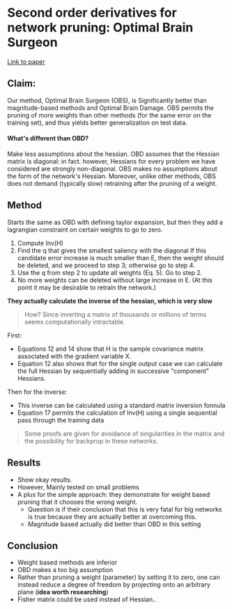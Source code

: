 # Second order derivatives for network pruning: Optimal Brain Surgeon
[Link to paper](http://papers.nips.cc/paper/647-second-order-derivatives-for-network-pruning-optimal-brain-surgeon.pdf)

## Claim:

Our method, Optimal Brain Surgeon (OBS), is Significantly better than magnitude-based methods and Optimal Brain Damage.
OBS permits the pruning of more weights than other methods (for the same error on the training set), and thus yields better generalization on test data. 

#### What's different than OBD?

Make less assumptions about the hessian. OBD assumes that the Hessian matrix is diagonal: in fact. however, Hessians for every problem we have considered are strongly non-diagonal. OBS makes no assumptions about the form of the network's Hessian. Moreover, unlike other methods, OBS does not demand (typically slow) retraining after the pruning of a weight.

## Method

Starts the same as OBD with defining taylor expansion, but then they add a lagrangian constraint on certain weights to go to zero.


1. Compute Inv(H)
2. Find the q that gives the smallest saliency with the diagonal If this candidate error increase is much smaller than E, then the weight should be deleted, and we proceed to step 3; otherwise go to step 4. 
3. Use the q from step 2 to update all weights (Eq. 5). Go to step 2. 
4. No more weights can be deleted without large increase in E. (At this point it may be desirable to retrain the network.)

**They actually calculate the inverse of the hessian, which is very slow**

> How? Since inverting a matrix of thousands or millions of terms seems computationally intractable. 

First:
- Equations 12 and 14 show that H is the sample covariance matrix associated with the gradient variable X.
- Equation 12 also shows that for the single output case we can calculate the full Hessian by sequentially adding in successive "component" Hessians.

Then for the inverse:
- This inverse can be calculated using a standard matrix inversion fonnula
- Equation 17 permits the calculation of Inv(H) using a single sequential pass through the training data

> Some proofs are given for avoidance of singularities in the matrix and the possibility for backprop in these networks.

## Results

- Show okay results.
- However, Mainly tested on small problems
- A plus for the simple approach: they demonstrate for weight based pruning that it chooses the wrong weight. 
	- Question is if their conclusion that this is very fatal for big networks is true because they are actually better at overcoming this.
	- Magnitude based actually did better than OBD in this setting

## Conclusion

- Weight based methods are inferior
- OBD makes a too big assumption
- Rather than pruning a weight (parameter) by setting it to zero, one can instead reduce a degree of freedom by projecting onto an arbitrary plane (**idea worth researching**)
- Fisher matrix could be used instead of Hessian..